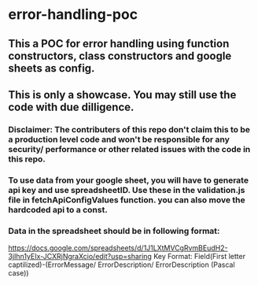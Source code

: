 # error-handling-poc

## This a POC for error handling using function constructors, class constructors and google sheets as config.
## This is only a showcase. You may still use the code with due dilligence.
### Disclaimer: The contributers of this repo don't claim this to be a production level code and won't be responsible for any security/ performance or other related issues with the code in this repo.
### To use data from your google sheet, you will have to generate api key and use spreadsheetID. Use these in the validation.js file in fetchApiConfigValues function. you can also move the hardcoded api to a const.
### Data in the spreadsheet should be in following format:
https://docs.google.com/spreadsheets/d/1J1LXtMVCgRvmBEudH2-3jIhn1yEIx-JCXRjNgraXcio/edit?usp=sharing
Key Format: Field(First letter captilized)-(ErrorMessage/ ErrorDescription/ ErrorDescription (Pascal case))
